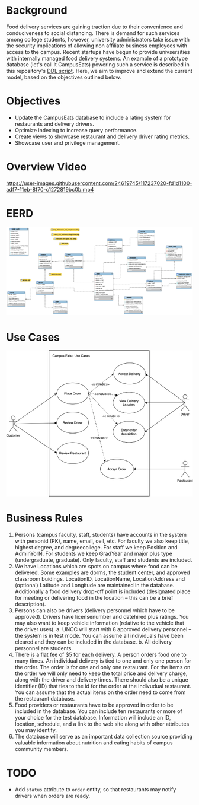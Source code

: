 

# Background
Food delivery services are gaining traction due to their convenience and conduciveness to social distancing. There is demand for such services among college students, however, university administrators take issue with the security implications of allowing non affiliate business employees with access to the campus. Recent startups have begun to provide univsersities with internally managed food delivery systems. An example of a prototype database (let's call it CampusEats) powering such a service is described in this repository's [DDL script](https://github.com/UnexceptedSpectic/campus-eats/blob/main/db-setup-script.sql). Here, we aim to improve and extend the current model, based on the objectives outlined below.

# Objectives
- Update the CampusEats database to include a rating system for restaurants and delivery drivers. 
- Optimize indexing to increase query performance. 
- Create views to showcase restaurant and delivery driver rating metrics.
- Showcase user and privilege management. 

# Overview Video
https://user-images.githubusercontent.com/24619745/117237020-fd1d1100-adf7-11eb-8f70-c1272819bc0b.mp4

# EERD
![EERD](https://raw.githubusercontent.com/UnexceptedSpectic/campus-eats/main/eerd.png)

# Use Cases
![Use Case Diagram](https://raw.githubusercontent.com/UnexceptedSpectic/campus-eats/main/use_case_diagram.png)

# Business Rules
1) Persons (campus faculty, staff, students) have accounts in the system with personid (PK), name, email, cell, etc. For faculty we also keep title, highest degree, and degreecollege. For staff we keep Position and AdminYorN. For students we keep GradYear and major plus type (undergraduate, graduate). Only faculty, staff and students are included. 
2) We have Locations which are spots on campus where food can be delivered. Some examples are dorms, the student center, and approved classroom buidings. LocationID, LocationName, LocationAddress and (optional) Latitude and Longitude are maintained in the database. Additionally a food delivery drop-off point is included (designated place for meeting or delivering food in the location – this can be a brief description). 
3) Persons can also be drivers (delivery personnel which have to be approved). Drivers have licensenumber and datehired plus ratings. You may also want to keep vehicle information (relative to the vehicle that the driver uses). a. UNCC will start with 8 approved delivery personnel – the system is in test mode. You can assume all individuals have been cleared and they can be included in the database. b. All delivery personnel are students. 
4) There is a flat fee of $5 for each delivery. A person orders food one to many times. An individual delivery is tied to one and only one person for the order. The order is for one and only one restaurant. For the items on the order we will only need to keep the total price and delivery charge, along with the driver and delivery times. There should also be a unique identifier (ID) that ties to the id for the order at the indivudual restaurant. You can assume that the actual items on the order need to come from the restaurant database. 
5) Food providers or restaurants have to be approved in order to be included in the database. You can include ten restaurants or more of your choice for the test database. Information will include an ID, location, schedule, and a link to the web site along with other attributes you may identify. 
6) The database will serve as an important data collection source providing valuable information about nutrition and eating habits of campus community members.

# TODO
- Add `status` attribute to `order` entity, so that restaurants may notify drivers when orders are ready.
